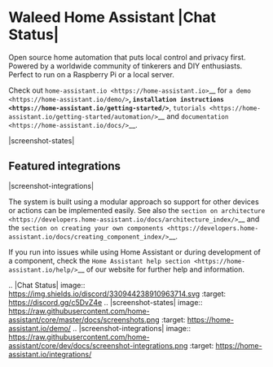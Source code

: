 Waleed Home Assistant |Chat Status|
=================================================================================

Open source home automation that puts local control and privacy first. Powered by a worldwide community of tinkerers and DIY enthusiasts. Perfect to run on a Raspberry Pi or a local server.

Check out `home-assistant.io <https://home-assistant.io>`__ for `a
demo <https://home-assistant.io/demo/>`__, `installation instructions <https://home-assistant.io/getting-started/>`__,
`tutorials <https://home-assistant.io/getting-started/automation/>`__ and `documentation <https://home-assistant.io/docs/>`__.

|screenshot-states|

Featured integrations
---------------------

|screenshot-integrations|

The system is built using a modular approach so support for other devices or actions can be implemented easily. See also the `section on architecture <https://developers.home-assistant.io/docs/architecture_index/>`__ and the `section on creating your own
components <https://developers.home-assistant.io/docs/creating_component_index/>`__.

If you run into issues while using Home Assistant or during development
of a component, check the `Home Assistant help section <https://home-assistant.io/help/>`__ of our website for further help and information.

.. |Chat Status| image:: https://img.shields.io/discord/330944238910963714.svg
   :target: https://discord.gg/c5DvZ4e
.. |screenshot-states| image:: https://raw.githubusercontent.com/home-assistant/core/master/docs/screenshots.png
   :target: https://home-assistant.io/demo/
.. |screenshot-integrations| image:: https://raw.githubusercontent.com/home-assistant/core/dev/docs/screenshot-integrations.png
   :target: https://home-assistant.io/integrations/
